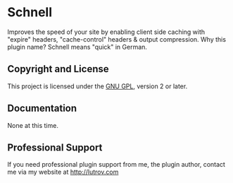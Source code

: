 # Schnell

Improves the speed of your site by enabling client side caching with "expire" headers, "cache-control" headers &amp; output compression. Why this plugin name? Schnell means "quick" in German.

## Copyright and License

This project is licensed under the [GNU GPL](http://www.gnu.org/licenses/old-licenses/gpl-2.0.html), version 2 or later.

## Documentation

None at this time.

## Professional Support

If you need professional plugin support from me, the plugin author, contact me via my website at http://lutrov.com

